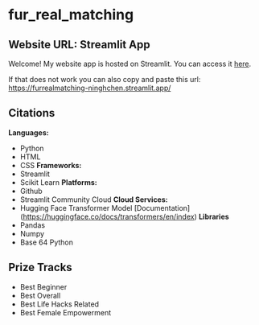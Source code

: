 # fur_real_matching

## Website URL: Streamlit App
Welcome! My website app is hosted on Streamlit.
You can access it [here](https://furrealmatching-ninghchen.streamlit.app/).

If that does not work you can also copy and paste this url: https://furrealmatching-ninghchen.streamlit.app/

## Citations
**Languages:**
- Python
- HTML
- CSS
**Frameworks:**
- Streamlit
- Scikit Learn
**Platforms:**
- Github
- Streamlit Community Cloud
**Cloud Services:**
- Hugging Face Transformer Model [Documentation] (https://huggingface.co/docs/transformers/en/index)
**Libraries**
- Pandas
- Numpy
- Base 64 Python

## Prize Tracks
- Best Beginner
- Best Overall
- Best Life Hacks Related
- Best Female Empowerment
